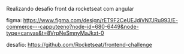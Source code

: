 Realizando desafio front da rocketseat com angular

figma: https://www.figma.com/design/rET9F2CeUEJdiVN7JRu993/E-commerce---capputeeno?node-id=680-6449&node-type=canvas&t=8VrpNeSmnyMaJkxt-0

desafio: https://github.com/Rocketseat/frontend-challenge
